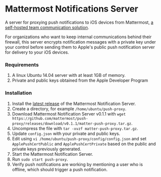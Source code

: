# Mattermost Notifications Server 

A server for proxying push notifications to iOS devices from Mattermost, [a self-hosted team communication solution](http://www.mattermost.org/). 

For organizations who want to keep internal communications behind their firewall, this server encrypts notification messages with a private key under your control before sending them to Apple's public push notification server for delivery to your iOS devices. 

### Requirements

1. A linux Ubuntu 14.04 server with at least 1GB of memory.  
2. Private and public keys obtained from the Apple Developer Program

### Installation 

1. Install the [latest release](https://github.com/mattermost/push-proxy/releases) of the Mattermost Notification Server.
  1. Create a directory, for example `/home/ubuntu/push-proxy`.
  2. Download Mattermost Notification Server v0.1.1 with `wget https://github.com/mattermost/push-proxy/releases/download/v0.1.1/matter-push-proxy.tar.gz`.
  3. Uncompress the file with `tar -xvzf matter-push-proxy.tar.gz`.
2. Update `config.json` with your private and public keys.
  3. Edit using `vi /home/ubuntu/push-proxy/config/config.json` and set `ApplePushCertPublic` and `ApplePushCertPrivate` based on the public and private keys previously generated. 
3. Start the Mattermost Notification Server. 
  1. Run `sudo start push-proxy`. 
4. Verify push notifications are working by mentioning a user who is offline, which should trigger a push notification.
